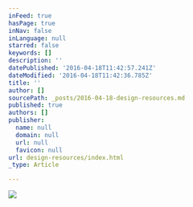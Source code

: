 ```yaml
---
inFeed: true
hasPage: true
inNav: false
inLanguage: null
starred: false
keywords: []
description: ''
datePublished: '2016-04-18T11:42:57.241Z'
dateModified: '2016-04-18T11:42:36.785Z'
title: ''
author: []
sourcePath: _posts/2016-04-18-design-resources.md
published: true
authors: []
publisher:
  name: null
  domain: null
  url: null
  favicon: null
url: design-resources/index.html
_type: Article

---
```

![](https://the-grid-user-content.s3-us-west-2.amazonaws.com/b21eef21-8aa6-4fa5-892e-161a480dc4d5.jpg)